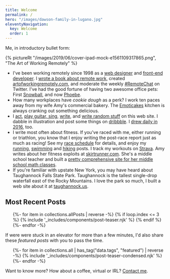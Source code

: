 ```yaml
---
title: Welcome
permalink: /
hero: "/images/dawson-family-in-lugano.jpg"
eleventyNavigation:
  key: Welcome
  order: 1
---
```


Me, in introductory bullet form:

{% pictureRt "/images/2019/06/cover-ipad-mock-e1561109317865.png", "The Art of Working Remotely" %}

- I've been working remotely since 1998 as a [web designer](/design/) and [front-end developer](/develop/). I [wrote a book about remote work](/writing/), created [artofworkingremotely.com](https://artofworkingremotely.com/), and moderate the weekly [#RemoteChat](https://artofworkingremotely.com) on Twitter. I've had the good fortune of having two awesome office pets: First [Snowball](https://www.instagram.com/snowballdawson/), and now [Phoebe](https://www.instagram.com/phoebe.the.bunny/).
- How many workplaces have *cookie dough* as a perk? I work ten paces away from my wife Amy's commercial bakery. The [Emoticakes](http://www.emoticakes.com/) kitchen is always cranking out something delicious.
- I [act](/act/), [play guitar, sing](/music/), [write](/writing/), and [write random stuff](/muse) on this web site. I dabble in illustration and post some things on [dribbble](https://dribbble.com/scottpdawson). I [drew daily in 2016](/365daydraw-challenge-completed), too.
- I write most often about fitness. If you've raced with me, either running or triathlon, you know that I enjoy writing the post-race report just as much as racing! See my [race schedule](/race-schedule/) for details, and enjoy my [running](/run/), [swimming](/swim/) and [hiking](/hike) posts. I track my workouts on [Strava](https://www.strava.com/athletes/6904418). Amy writes about her fitness exploits at [skirtrunner.com](http://skirtrunner.com/). She's a middle school teacher and built a [pretty comprehensive site for her middle school math classes](https://mathista.org). 
- If you're familiar with upstate New York, you may have heard about Taughannock Falls State Park. Taughannock is the tallest single-drop waterfall east of the Rocky Mountains. I love the park so much, I built a web site about it at [taughannock.us](http://taughannock.us).

<h2>Most Recent Posts</h2>

<ul class="l-grid post-grid">
  {%- for item in collections.allPosts | reverse  -%}
  {% if loop.index <= 3 %}
  {% include '_includes/components/post-teaser.njk' %}
  {% endif %}
  {%- endfor -%}
</ul>

If were were stuck in an elevator for more than a few minutes, I'd also share these _featured posts_ with you to pass the time. 

<ul class="post-list">
  {%- for item in collections.all | has_tag("data.tags", "featured") | reverse  -%}
  {% include '_includes/components/post-teaser-condensed.njk' %}
  {%- endfor -%}
</ul>

Want to know more? How about a coffee, virtual or IRL? <a href="/contact/">Contact me</a>.